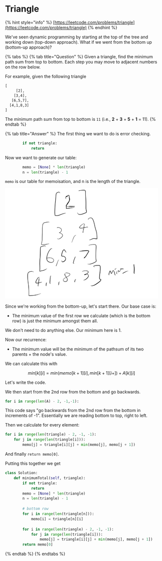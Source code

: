 # Triangle

{% hint style="info" %}
[https://leetcode.com/problems/triangle](https://leetcode.com/problems/triangle)
{% endhint %}

We've seen dynamic programming by starting at the top of the tree and working down \(top-down approach\). What if we went from the bottom up \(bottom-up approach\)?

{% tabs %}
{% tab title="Question" %}
Given a triangle, find the minimum path sum from top to bottom. Each step you may move to adjacent numbers on the row below.

For example, given the following triangle

```text
[
     [2],
    [3,4],
   [6,5,7],
  [4,1,8,3]
]
```

The minimum path sum from top to bottom is `11` \(i.e., **2** + **3** + **5** + **1** = 11\).
{% endtab %}

{% tab title="Answer" %}
The first thing we want to do is error checking.

```python
        if not triangle:
            return 
```

Now we want to generate our table:  


```python
        memo = [None] * len(triangle)
        n = len(triangle) - 1
```

`memo` is our table for memoisation, and n is the length of the triangle.

![](../../.gitbook/assets/image.png)

Since we're working from the bottom-up, let's start there. Our base case is:

* The minimum value of the first row we calculate \(which is the bottom row\) is just the minimum amongst them all.

We don't need to do anything else. Our minimum here is 1.

Now our recurrence:  


* The minimum value will be the minimum of the pathsum of its two parents + the node's value.

We can calculate this with

$$
min[k][i]=min(memo[k+1][i], min[k+1][i+]) + A[k][i]
$$

Let's write the code.

We then start from the 2nd row from the bottom and go backwards.

```python
for i in range(len(A) - 2, -1,-1):  
```

This code says "go backwards from the 2nd row from the bottom in increments of -1". Essentially we are reading bottom to top, right to left.

Then we calculate for every element:

```python
for i in range(len(triangle) - 2, -1, -1):
    for j in range(len(triangle[i])):
        memo[j] = triangle[i][j] + min(memo[j], memo[j + 1])
```

And finally `return memo[0]`.

Putting this together we get

```python
class Solution:
    def minimumTotal(self, triangle):
        if not triangle:
            return 
        memo = [None] * len(triangle)
        n = len(triangle) - 1
        
        # bottom row
        for i in range(len(triangle[n])):
            memo[i] = triangle[n][i]
        
        for i in range(len(triangle) - 2, -1, -1):
            for j in range(len(triangle[i])):
                memo[j] = triangle[i][j] + min(memo[j], memo[j + 1])
        return memo[0]
```
{% endtab %}
{% endtabs %}







